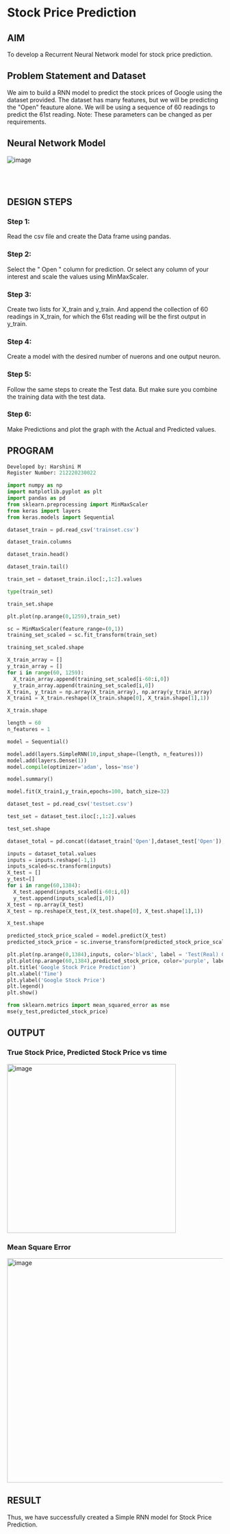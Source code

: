 # Stock Price Prediction

## AIM

To develop a Recurrent Neural Network model for stock price prediction.

## Problem Statement and Dataset

We aim to build a RNN model to predict the stock prices of Google using the dataset provided. The dataset has many features, but we will be predicting the "Open" feauture alone. We will be using a sequence of 60 readings to predict the 61st reading. Note: These parameters can be changed as per requirements.

## Neural Network Model

![image](https://user-images.githubusercontent.com/75235554/196020677-0fc4004e-cd73-4cbf-84ad-f530b4f54be9.png)

<br>
<br>

## DESIGN STEPS

### Step 1:
Read the csv file and create the Data frame using pandas.

### Step 2:
Select the " Open " column for prediction. Or select any column of your interest and scale the values using MinMaxScaler.

### Step 3:
Create two lists for X_train and y_train. And append the collection of 60 readings in X_train, for which the 61st reading will be the first output in y_train.

### Step 4:
Create a model with the desired number of nuerons and one output neuron.

### Step 5:
Follow the same steps to create the Test data. But make sure you combine the training data with the test data.

### Step 6:
Make Predictions and plot the graph with the Actual and Predicted values.

## PROGRAM
```python
Developed by: Harshini M
Register Number: 212220230022

import numpy as np
import matplotlib.pyplot as plt
import pandas as pd
from sklearn.preprocessing import MinMaxScaler
from keras import layers
from keras.models import Sequential

dataset_train = pd.read_csv('trainset.csv')

dataset_train.columns

dataset_train.head()

dataset_train.tail()

train_set = dataset_train.iloc[:,1:2].values

type(train_set)

train_set.shape

plt.plot(np.arange(0,1259),train_set)

sc = MinMaxScaler(feature_range=(0,1))
training_set_scaled = sc.fit_transform(train_set)

training_set_scaled.shape

X_train_array = []
y_train_array = []
for i in range(60, 1259):
  X_train_array.append(training_set_scaled[i-60:i,0])
  y_train_array.append(training_set_scaled[i,0])
X_train, y_train = np.array(X_train_array), np.array(y_train_array)
X_train1 = X_train.reshape((X_train.shape[0], X_train.shape[1],1))

X_train.shape

length = 60
n_features = 1

model = Sequential()

model.add(layers.SimpleRNN(10,input_shape=(length, n_features)))
model.add(layers.Dense(1))
model.compile(optimizer='adam', loss='mse')

model.summary()

model.fit(X_train1,y_train,epochs=100, batch_size=32)

dataset_test = pd.read_csv('testset.csv')

test_set = dataset_test.iloc[:,1:2].values

test_set.shape

dataset_total = pd.concat((dataset_train['Open'],dataset_test['Open']),axis=0)

inputs = dataset_total.values
inputs = inputs.reshape(-1,1)
inputs_scaled=sc.transform(inputs)
X_test = []
y_test=[]
for i in range(60,1384):
  X_test.append(inputs_scaled[i-60:i,0])
  y_test.append(inputs_scaled[i,0])
X_test = np.array(X_test)
X_test = np.reshape(X_test,(X_test.shape[0], X_test.shape[1],1))

X_test.shape

predicted_stock_price_scaled = model.predict(X_test)
predicted_stock_price = sc.inverse_transform(predicted_stock_price_scaled)

plt.plot(np.arange(0,1384),inputs, color='black', label = 'Test(Real) Google stock price')
plt.plot(np.arange(60,1384),predicted_stock_price, color='purple', label = 'Predicted Google stock price')
plt.title('Google Stock Price Prediction')
plt.xlabel('Time')
plt.ylabel('Google Stock Price')
plt.legend()
plt.show()

from sklearn.metrics import mean_squared_error as mse
mse(y_test,predicted_stock_price)

```
## OUTPUT

### True Stock Price, Predicted Stock Price vs time
<img width="394" alt="image" src="https://user-images.githubusercontent.com/75235554/195050350-1a88c8ef-a958-4fd8-aa46-e4d1d4f5ce5a.png">

### Mean Square Error
<img width="523" alt="image" src="https://user-images.githubusercontent.com/75235554/195050261-a73528a0-ba06-4df4-bf16-dcfbe30f0b78.png">

## RESULT
Thus, we have successfully created a Simple RNN model for Stock Price Prediction.
